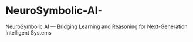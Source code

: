 # NeuroSymbolic-AI-
NeuroSymbolic AI — Bridging Learning and Reasoning for Next-Generation Intelligent Systems 
